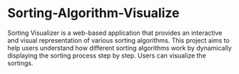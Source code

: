 # Sorting-Algorithm-Visualize
Sorting Visualizer is a web-based application that provides an interactive and visual representation of various sorting algorithms. This project aims to help users understand how different sorting algorithms work by dynamically displaying the sorting process step by step. Users can visualize the sortings.
